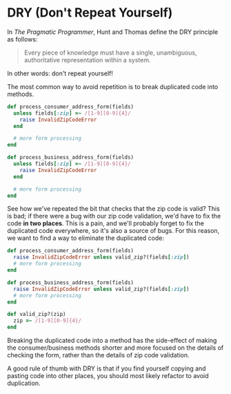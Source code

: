 # DRY (Don't Repeat Yourself)

In *The Pragmatic Programmer*, Hunt and Thomas define the DRY principle as
follows:

> Every piece of knowledge must have a single, unambiguous, authoritative
> representation within a system.

In other words: don't repeat yourself!

The most common way to avoid repetition is to break duplicated code into
methods.

```ruby
def process_consumer_address_form(fields)
  unless fields[:zip] =~ /[1-9][0-9]{4}/
    raise InvalidZipCodeError
  end

  # more form processing
end

def process_business_address_form(fields)
  unless fields[:zip] =~ /[1-9][0-9]{4}/
    raise InvalidZipCodeError
  end

  # more form processing
end
```

See how we've repeated the bit that checks that the zip code is valid? This is
bad; if there were a bug with our zip code validation, we'd have to fix the code
**in two places**. This is a pain, and we'll probably forget to fix the
duplicated code everywhere, so it's also a source of bugs. For this reason, we
want to find a way to eliminate the duplicated code:

```ruby
def process_consumer_address_form(fields)
  raise InvalidZipCodeError unless valid_zip?(fields[:zip])
  # more form processing
end

def process_business_address_form(fields)
  raise InvalidZipCodeError unless valid_zip?(fields[:zip])
  # more form processing
end

def valid_zip?(zip)
  zip =~ /[1-9][0-9]{4}/
end
```

Breaking the duplicated code into a method has the side-effect of making the
consumer/business methods shorter and more focused on the details of checking
the form, rather than the details of zip code validation.

A good rule of thumb with DRY is that if you find yourself copying and pasting
code into other places, you should most likely refactor to avoid duplication.

